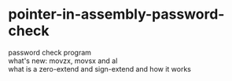 # pointer-in-assembly-password-check
password check program  
what's new: movzx, movsx and al  
what is a zero-extend and sign-extend and how it works
